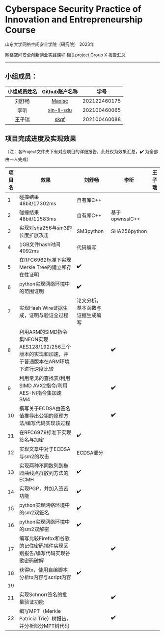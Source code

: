 # Cyberspace Security Practice of Innovation and Entrepreneurship Course

山东大学网络空间安全学院（研究院） 2023年

网络空间安全创新创业实践课程   相关project Group X 报告汇总

------

## 小组成员：

| 小组成员姓名 |                Github账户名称                | 学号         |
| :----------: | :------------------------------------------: | ------------ |
|    刘舒畅    |     [Maxlsc ](https://github.com/Maxlsc)     | 202122460175 |
|     李昕     | [xin-li-sdu ](https://github.com/xin-li-sdu) | 202100460065 |
|    王子瑞    |       [skqf ](https://github.com/skqf)       | 202100460088 |

## 项目完成进度及实现效果

（注：各Project文件夹下有对应项目的详细报告，此处仅为效果汇总，**✔️** 为全部由一人完成）

| 项目名 | 效果                                             | 刘舒畅                           | 李昕 | 王子瑞 |
| ------ | ------------------------------------------------ | -------------------------------- | ---- | ------ |
| 1      | 碰撞结果48bit/17302ms                            | 自有库C++                        |      |        |
| 2      | 碰撞结果48bit/11583ms                            | 自有库C++                        |   基于opwnsslC++   |        |
| 3      | 实现对sha256与sm3的长度扩展攻击                  | SM3python                           |   SHA256python   |        |
| 4      | 1GB文件hash时间4092ms                            | 代码编写                         |      |        |
| 5      | 在RFC6962标准下实现Merkle Tree的建立和存在性证明 | **✔️**                            |      |        |
| 6      | python实现网络环境中的范围证明                   | **✔️**                            |      |        |
| 7      | 实现Hash Wire证据生成，证明与验证全过程          | 论文分析，基本函数与证据生成编写 |      |        |
| 8      | 利用ARM的SIMD指令集NEON实现AES128/192/256三个版本的实现和加速，并于普通版本在ARM环境下进行速度比较 |         |   **✔️**    |        |
| 9      | 利用常见的查找表/利用SIMD AVX2指令/利用AES-NI指令集加速SM4  |           |    **✔️**   |        |
| 10     | 撰写关于ECDSA由签名值推导出公钥的原理方法/编写代码实现该过程       |                   |    **✔️**    |        |
| 11     | 在RFC6979标准下实现签名与加密                    | ✔️                                |      |        |
| 12     | 实现文章中对于ECDSA与sm2的攻击                   | ECDSA部分                        |      |        |
| 13     | 实现两种不同散列到椭圆曲线点群散列方法的ECMH     | ✔️                                |      |        |
| 14     | 实现PGP，并加入签密功能                          | ✔️                                |      |        |
| 15     | python实现网络环境中的sm2双签名                  | ✔️                                |      |        |
| 16     | python实现网络环境中的sm2双解密                  | ✔️                                |      |        |
| 17     | 编写比较Firefox和谷歌的记住密码插件实现区别报告/编写代码实现谷歌密码破解             |               |   **✔️**   |        |
| 18     | 获得tx，使用自编脚本分析tx内容与script内容       | ✔️                                |      |        |
| 19     |                                                  |                                  |      |        |
| 21     | 实现Schnorr签名的批量验证功能          |                  |    **✔️**    |        |
| 22     |  编写MPT（Merkle Patricia Trie）树报告，并分析部分MPT树代码      |                   |    **✔️**   |        |

